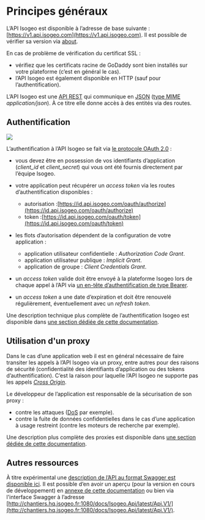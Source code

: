 # Principes généraux

L’API Isogeo est disponible à l’adresse de base suivante : [https://v1.api.isogeo.com](https://v1.api.isogeo.com). Il est possible de vérifier sa version via [about](https://v1.api.isogeo.com/about).

En cas de problème de vérification du certificat SSL :

* vérifiez que les certificats racine de GoDaddy sont bien installés sur votre plateforme \(c’est en général le cas\).
* l’API Isogeo est également disponible en HTTP \(sauf pour l’authentification\).

L’API Isogeo est une [API REST](https://restfulapi.net/) qui communique en [JSON](https://fr.wikipedia.org/wiki/JavaScript_Object_Notation) \([type MIME](https://fr.wikipedia.org/wiki/Type_MIME) _application/json_\). À ce titre elle donne accès à des entités via des routes.

## Authentification

![](https://oauth.net/images/oauth-2-sm.png)

L’authentification à l’API Isogeo se fait via [le protocole OAuth 2.0](https://tools.ietf.org/html/rfc6749) :

* vous devez être en possession de vos identifiants d’application \(_client\_id_ et _client\_secret_\) qui vous ont été fournis directement par l’équipe Isogeo.


* votre application peut récupérer un _access token_ via les routes d’authentification disponibles :
  * autorisation :[https://id.api.isogeo.com/oauth/authorize](https://id.api.isogeo.com/oauth/authorize)
  * token :[https://id.api.isogeo.com/oauth/token](https://id.api.isogeo.com/oauth/token)


* les flots d’autorisation dépendent de la configuration de votre application :
  * application utilisateur confidentielle : _Authorization Code Grant_.
  * application utilisateur publique : _Implicit Grant_.
  * application de groupe : _Client Credentials Grant_.


* un _access token_ valide doit être envoyé à la plateforme Isogeo lors de chaque appel à l’API via  [un en-tête d’authentification de type Bearer](https://tools.ietf.org/html/rfc6750#section-2).

* un _access token_ a une date d’expiration et doit être renouvelé régulièrement, éventuellement avec un  _refresh token_.

Une description technique plus complète de l’authentification Isogeo est disponible dans [une section dédiée de cette documentation](/authentication/concepts.md).

## Utilisation d'un proxy

Dans le cas d’une application web il est en général nécessaire de faire transiter les appels à l’API Isogeo via un proxy, entre autres pour des raisons de sécurité (confidentialité des identifiants d’application ou des tokens d’authentification). C’est la raison pour laquelle l’API Isogeo ne supporte pas les appels _[Cross Origin](https://fr.wikipedia.org/wiki/Cross-origin_resource_sharing)_.

Le développeur de l’application est responsable de la sécurisation de son proxy :
* contre les attaques ([DoS](https://fr.wikipedia.org/wiki/Attaque_par_d%C3%A9ni_de_service) par exemple).
* contre la fuite de données confidentielles dans le cas d’une application à usage restreint (contre les moteurs de recherche par exemple).

Une description plus complète des proxies est disponible dans [une section dédiée de cette documentation](/proxy/concept.md).

## Autres ressources

À titre expérimental une [description de l’API au format Swagger est disponible ici](http://v1.api.isogeo.com/swagger.json). Il est possible d’en avoir un aperçu \(pour la version en cours de développement\) en [annexe de cette documentation](/appendices/swagger.md) ou bien via l'interface Swagger à l’adresse [http://chantiers.hq.isogeo.fr:1080/docs/Isogeo.Api/latest/Api.V1/](http://chantiers.hq.isogeo.fr:1080/docs/Isogeo.Api/latest/Api.V1/).

